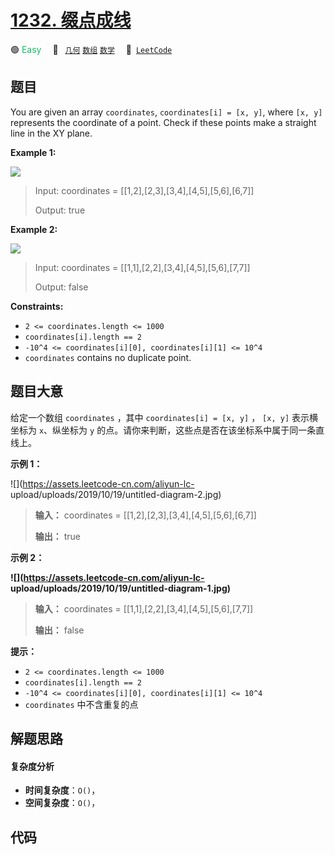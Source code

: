 # [1232. 缀点成线](https://leetcode.com/problems/check-if-it-is-a-straight-line)

🟢 <font color=#15bd66>Easy</font>&emsp; 🔖&ensp; [`几何`](/outline/tag/geometry.md) [`数组`](/outline/tag/array.md) [`数学`](/outline/tag/math.md)&emsp; 🔗&ensp;[`LeetCode`](https://leetcode.com/problems/check-if-it-is-a-straight-line)

## 题目

You are given an array `coordinates`, `coordinates[i] = [x, y]`, where `[x,
y]` represents the coordinate of a point. Check if these points make a
straight line in the XY plane.





**Example 1:**

![](https://assets.leetcode.com/uploads/2019/10/15/untitled-diagram-2.jpg)

> Input: coordinates = [[1,2],[2,3],[3,4],[4,5],[5,6],[6,7]]
> 
> Output: true

**Example 2:**

**![](https://assets.leetcode.com/uploads/2019/10/09/untitled-diagram-1.jpg)**

> Input: coordinates = [[1,1],[2,2],[3,4],[4,5],[5,6],[7,7]]
> 
> Output: false

**Constraints:**

  * `2 <= coordinates.length <= 1000`
  * `coordinates[i].length == 2`
  * `-10^4 <= coordinates[i][0], coordinates[i][1] <= 10^4`
  * `coordinates` contains no duplicate point.


## 题目大意

给定一个数组 `coordinates` ，其中 `coordinates[i] = [x, y]` ， `[x, y]` 表示横坐标为 `x`、纵坐标为
`y` 的点。请你来判断，这些点是否在该坐标系中属于同一条直线上。



**示例 1：**

![](https://assets.leetcode-cn.com/aliyun-lc-
upload/uploads/2019/10/19/untitled-diagram-2.jpg)

> 
> 
> 
> 
> 
> **输入：** coordinates = [[1,2],[2,3],[3,4],[4,5],[5,6],[6,7]]
> 
> **输出：** true
> 
> 

**示例 2：**

**![](https://assets.leetcode-cn.com/aliyun-lc-
upload/uploads/2019/10/19/untitled-diagram-1.jpg)**

> 
> 
> 
> 
> 
> **输入：** coordinates = [[1,1],[2,2],[3,4],[4,5],[5,6],[7,7]]
> 
> **输出：** false
> 
> 



**提示：**

  * `2 <= coordinates.length <= 1000`
  * `coordinates[i].length == 2`
  * `-10^4 <= coordinates[i][0], coordinates[i][1] <= 10^4`
  * `coordinates` 中不含重复的点


## 解题思路

#### 复杂度分析

- **时间复杂度**：`O()`，
- **空间复杂度**：`O()`，

## 代码

```javascript

```